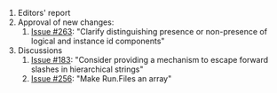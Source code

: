 1. Editors' report
1. Approval of new changes:
    1. [Issue #263](https://github.com/oasis-tcs/sarif-spec/issues/263): "Clarify distinguishing presence or non-presence of logical and instance id components"
1. Discussions
    1. [Issue #183](https://github.com/oasis-tcs/sarif-spec/issues/183): "Consider providing a mechanism to escape forward slashes in hierarchical strings"
    2. [Issue #256](https://github.com/oasis-tcs/sarif-spec/issues/256): "Make Run.Files an array"
